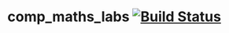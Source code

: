 # comp_maths_labs [![Build Status](https://travis-ci.com/lamtev/comp_maths_labs.svg?token=9FvGK5w3cEBFPgDbu729&branch=master)](https://travis-ci.com/lamtev/comp_maths_labs)
